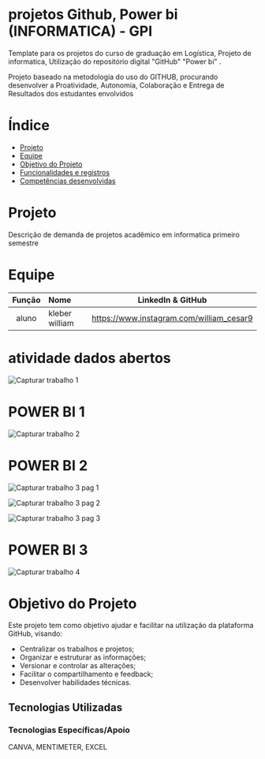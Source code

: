 # projetos Github, Power bi  (INFORMATICA) - GPI 

Template para os projetos do curso de graduação em Logística, Projeto de informatica, Utilização do repositório digital "GitHub" "Power bi" . 

Projeto baseado na metodologia do uso do GITHUB, procurando desenvolver a Proatividade, Autonomia, Colaboração e Entrega de Resultados dos estudantes envolvidos

# Índice

* [Projeto](#equipe)
* [Equipe](#equipe)
* [Objetivo do Projeto](#objetivo-do-projeto)
* [Funcionalidades e registros ](#equipe)
* [Competências desenvolvidas](#equipe)


# Projeto 
Descrição de demanda de projetos acadêmico em informatica primeiro semestre

# Equipe
|    Função     | Nome                                  |                                                                                                                                                      LinkedIn & GitHub                                                                                                                                                      |
| :-----------: | :------------------------------------ | :-------------------------------------------------------------------------------------------------------------------------------------------------------------------------------------------------------------------------------------------------------------------------------------------------------------------------: |
| aluno |   kleber william       |     https://www.instagram.com/william_cesar9           |


 # atividade dados abertos

![Capturar trabalho 1](https://github.com/user-attachments/assets/5da04870-bf3c-48ad-b221-1a51e4cd808c)

#  POWER BI 1
![Capturar trabalho 2](https://github.com/user-attachments/assets/82e5df8e-6536-45df-b178-3093f473beb1)


#  POWER BI 2
![Capturar  trabalho 3 pag 1](https://github.com/user-attachments/assets/91f257da-bfdb-42b0-9465-2a361ddcc2cf)

![Capturar  trabalho 3 pag 2](https://github.com/user-attachments/assets/c46ac004-bd89-48b1-bcd2-af4b59a74605)

![Capturar  trabalho 3 pag 3](https://github.com/user-attachments/assets/a876e19c-28a2-4746-a77f-2f2a4933e97c)

#  POWER BI 3
![Capturar  trabalho 4](https://github.com/user-attachments/assets/79071fd4-cfd0-477a-9e4b-82b7a41923e2)



# Objetivo do Projeto
Este projeto tem como objetivo ajudar e facilitar na utilização da plataforma GitHub, visando:
* Centralizar os trabalhos e projetos;
* Organizar e estruturar as informações;
* Versionar e controlar as alterações;
* Facilitar o compartilhamento e feedback;
* Desenvolver habilidades técnicas.

## Tecnologias Utilizadas

 ### Tecnologias Específicas/Apoio
 CANVA, MENTIMETER, EXCEL 
  

